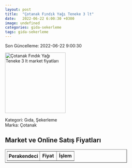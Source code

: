 ```yaml
---
layout: post
title:  "Çotanak Fındık Yağı Teneke 3 lt"
date:   2022-06-22 6:00:30 +0300
image: undefined
categories: gida-sekerleme
tags: gida-sekerleme
---
```


Son Güncelleme: 2022-06-22 9:00:30

<img src="undefined" width="200" alt="Çotanak Fındık Yağı Teneke 3 lt market fiyatları" />

Kategori: Gıda, Şekerleme
<br />
Marka: Çotanak

<h2>Market ve Online Satış Fiyatları</h2>

<table border="1" style="padding: 5px;width:80%;">
  <tr>
    <td style="padding: 5px;"><strong>Perakendeci</strong></td>
    <td><strong>Fiyat</strong></td>
    <td><strong>İşlem</strong></td>
  </tr>
  
</table>
